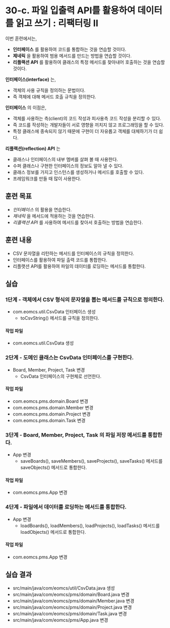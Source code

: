 # 30-c. 파일 입출력 API를 활용하여 데이터를 읽고 쓰기 : 리팩터링 II

이번 훈련에서는,
- **인터페이스** 를 활용하여 코드를 통합하는 것을 연습할 것이다.
- **제네릭** 을 활용하여 범용 메서드를 만드는 방법을 연습할 것이다.
- **리플랙션 API** 를 활용하여 클래스의 특정 메서드를 찾아내어 호출하는 것을 연습할 것이다.

**인터페이스(interface)** 는,
- 객체의 사용 규칙을 정의하는 문법이다.
- 즉 객체에 대해 메서드 호출 규칙을 정의한다.

**인터페이스** 의 이점은,
- 객체를 사용하는 측(client)의 코드 작성과 피사용측 코드 작성을 분리할 수 있다.
- 즉 코드를 작성하는 개발자들이 서로 영향을 끼치지 않고 프로그래밍을 할 수 있다.  
- 특정 클래스에 종속되지 않기 때문에 구현이 더 자유롭고 객체를 대체하기가 더 쉽다.

**리플랙션(reflection) API** 는
- 클래스나 인터페이스의 내부 멤버를 살펴 볼 때 사용한다.
- 수퍼 클래스나 구현한 인터페이스의 정보도 알아 낼 수 있다.
- 클래스 정보를 가지고 인스턴스를 생성하거나 메서드를 호출할 수 있다.
- 프레임워크를 만들 때 많이 사용한다.


## 훈련 목표
- *인터페이스* 의 활용을 연습한다.
- *제네릭* 을 메서드에 적용하는 것을 연습한다.
- *리플랙션 API* 를 사용하여 메서드를 찾아서 호출하는 방법을 연습한다.


## 훈련 내용
- CSV 문자열을 리턴하는 메서드를 인터페이스의 규칙을 정의한다.
- 인터페이스를 활용하여 파일 출력 코드를 통합한다.
- 리플랫션 API를 활용하여 파일의 데이터를 로딩하는 메서드를 통합한다.


## 실습

### 1단계 - 객체에서 CSV 형식의 문자열을 뽑는 메서드를 규칙으로 정의한다.

- com.eomcs.util.CsvData 인터페이스 생성
  - toCsvString() 메서드를 규칙을 정의한다.

#### 작업 파일
- com.eomcs.util.CsvData 생성


### 2단계 - 도메인 클래스는 CsvData 인터페이스를 구현한다.

- Board, Member, Project, Task 변경
  - CsvData 인터페이스의 구현체로 선언한다.

#### 작업 파일
- com.eomcs.pms.domain.Board 변경
- com.eomcs.pms.domain.Member 변경
- com.eomcs.pms.domain.Project 변경
- com.eomcs.pms.domain.Task 변경

### 3단계 - Board, Member, Project, Task 의 파일 저장 메서드를 통합한다.

- App 변경
  - saveBoards(), saveMembers(), saveProjects(), saveTasks() 메서드를
    saveObjects() 메서드로 통합한다.

#### 작업 파일
- com.eomcs.pms.App 변경


### 4단계 - 파일에서 데이터를 로딩하는 메서드를 통합한다.

- App 변경
  - loadBoards(), loadMembers(), loadProjects(), loadTasks() 메서드를
    loadObjects() 메서드로 통합한다.

#### 작업 파일
- com.eomcs.pms.App 변경


## 실습 결과
- src/main/java/com/eomcs/util/CsvData.java 생성
- src/main/java/com/eomcs/pms/domain/Board.java 변경
- src/main/java/com/eomcs/pms/domain/Member.java 변경
- src/main/java/com/eomcs/pms/domain/Project.java 변경
- src/main/java/com/eomcs/pms/domain/Task.java 변경
- src/main/java/com/eomcs/pms/App.java 변경
